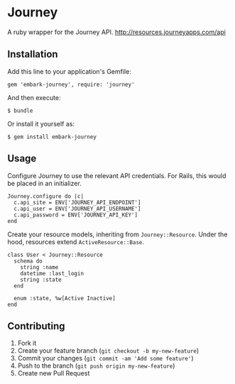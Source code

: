 # Journey

A ruby wrapper for the Journey API. http://resources.journeyapps.com/api

## Installation

Add this line to your application's Gemfile:

    gem 'embark-journey', require: 'journey'

And then execute:

    $ bundle

Or install it yourself as:

    $ gem install embark-journey

## Usage

Configure Journey to use the relevant API credentials. For Rails, this would be placed in an initializer.

    Journey.configure do |c|
      c.api_site = ENV['JOURNEY_API_ENDPOINT']
      c.api_user = ENV['JOURNEY_API_USERNAME']
      c.api_password = ENV['JOURNEY_API_KEY']
    end


Create your resource models, inheriting from `Journey::Resource`. Under the hood, resources extend `ActiveResource::Base`. 

    class User < Journey::Resource
      schema do
        string :name
        datetime :last_login
        string :state
      end

      enum :state, %w[Active Inactive]
    end


## Contributing

1. Fork it
2. Create your feature branch (`git checkout -b my-new-feature`)
3. Commit your changes (`git commit -am 'Add some feature'`)
4. Push to the branch (`git push origin my-new-feature`)
5. Create new Pull Request
